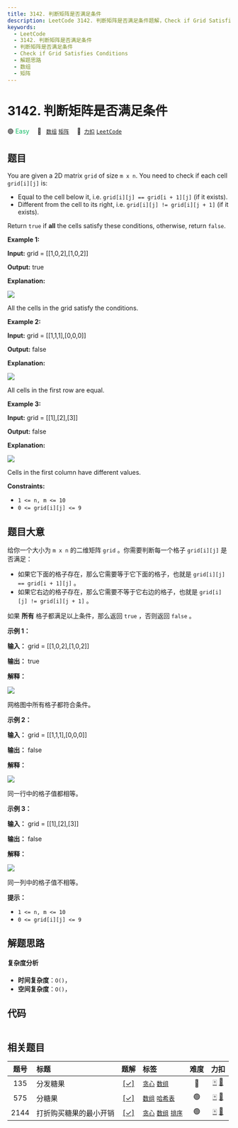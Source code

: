 ```yaml
---
title: 3142. 判断矩阵是否满足条件
description: LeetCode 3142. 判断矩阵是否满足条件题解，Check if Grid Satisfies Conditions，包含解题思路、复杂度分析以及完整的 JavaScript 代码实现。
keywords:
  - LeetCode
  - 3142. 判断矩阵是否满足条件
  - 判断矩阵是否满足条件
  - Check if Grid Satisfies Conditions
  - 解题思路
  - 数组
  - 矩阵
---
```


# 3142. 判断矩阵是否满足条件

🟢 <font color=#15bd66>Easy</font>&emsp; 🔖&ensp; [`数组`](/tag/array.md) [`矩阵`](/tag/matrix.md)&emsp; 🔗&ensp;[`力扣`](https://leetcode.cn/problems/check-if-grid-satisfies-conditions) [`LeetCode`](https://leetcode.com/problems/check-if-grid-satisfies-conditions)

## 题目

You are given a 2D matrix `grid` of size `m x n`. You need to check if each
cell `grid[i][j]` is:

  * Equal to the cell below it, i.e. `grid[i][j] == grid[i + 1][j]` (if it exists).
  * Different from the cell to its right, i.e. `grid[i][j] != grid[i][j + 1]` (if it exists).

Return `true` if **all** the cells satisfy these conditions, otherwise, return
`false`.



**Example 1:**

**Input:** grid = [[1,0,2],[1,0,2]]

**Output:** true

**Explanation:**

**![](https://assets.leetcode.com/uploads/2024/04/15/examplechanged.png)**

All the cells in the grid satisfy the conditions.

**Example 2:**

**Input:** grid = [[1,1,1],[0,0,0]]

**Output:** false

**Explanation:**

**![](https://assets.leetcode.com/uploads/2024/03/27/example21.png)**

All cells in the first row are equal.

**Example 3:**

**Input:** grid = [[1],[2],[3]]

**Output:** false

**Explanation:**

![](https://assets.leetcode.com/uploads/2024/03/31/changed.png)

Cells in the first column have different values.



**Constraints:**

  * `1 <= n, m <= 10`
  * `0 <= grid[i][j] <= 9`


## 题目大意

给你一个大小为 `m x n` 的二维矩阵 `grid` 。你需要判断每一个格子 `grid[i][j]` 是否满足：

  * 如果它下面的格子存在，那么它需要等于它下面的格子，也就是 `grid[i][j] == grid[i + 1][j]` 。
  * 如果它右边的格子存在，那么它需要不等于它右边的格子，也就是 `grid[i][j] != grid[i][j + 1]` 。

如果 **所有**  格子都满足以上条件，那么返回 `true` ，否则返回 `false` 。



**示例 1：**

**输入：** grid = [[1,0,2],[1,0,2]]

**输出：** true

**解释：**

**![](https://assets.leetcode.com/uploads/2024/04/15/examplechanged.png)**

网格图中所有格子都符合条件。

**示例 2：**

**输入：** grid = [[1,1,1],[0,0,0]]

**输出：** false

**解释：**

**![](https://assets.leetcode.com/uploads/2024/03/27/example21.png)**

同一行中的格子值都相等。

**示例 3：**

**输入：** grid = [[1],[2],[3]]

**输出：** false

**解释：**

![](https://assets.leetcode.com/uploads/2024/03/31/changed.png)

同一列中的格子值不相等。



**提示：**

  * `1 <= n, m <= 10`
  * `0 <= grid[i][j] <= 9`


## 解题思路

#### 复杂度分析

- **时间复杂度**：`O()`，
- **空间复杂度**：`O()`，

## 代码

```javascript

```

## 相关题目

<!-- prettier-ignore -->
| 题号 | 标题 | 题解 | 标签 | 难度 | 力扣 |
| :------: | :------ | :------: | :------ | :------: | :------: |
| 135 | 分发糖果 | [[✓]](/problem/0135.md) |  [`贪心`](/tag/greedy.md) [`数组`](/tag/array.md) | 🔴 | [🀄️](https://leetcode.cn/problems/candy) [🔗](https://leetcode.com/problems/candy) |
| 575 | 分糖果 | [[✓]](/problem/0575.md) |  [`数组`](/tag/array.md) [`哈希表`](/tag/hash-table.md) | 🟢 | [🀄️](https://leetcode.cn/problems/distribute-candies) [🔗](https://leetcode.com/problems/distribute-candies) |
| 2144 | 打折购买糖果的最小开销 | [[✓]](/problem/2144.md) |  [`贪心`](/tag/greedy.md) [`数组`](/tag/array.md) [`排序`](/tag/sorting.md) | 🟢 | [🀄️](https://leetcode.cn/problems/minimum-cost-of-buying-candies-with-discount) [🔗](https://leetcode.com/problems/minimum-cost-of-buying-candies-with-discount) |